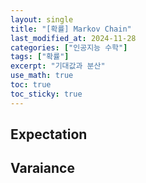 ```yaml
---
layout: single
title: "[확률] Markov Chain"
last_modified_at: 2024-11-28
categories: ["인공지능 수학"]
tags: ["확률"]
excerpt: "기대값과 분산"
use_math: true
toc: true
toc_sticky: true
---
```


## Expectation

## Varaiance
